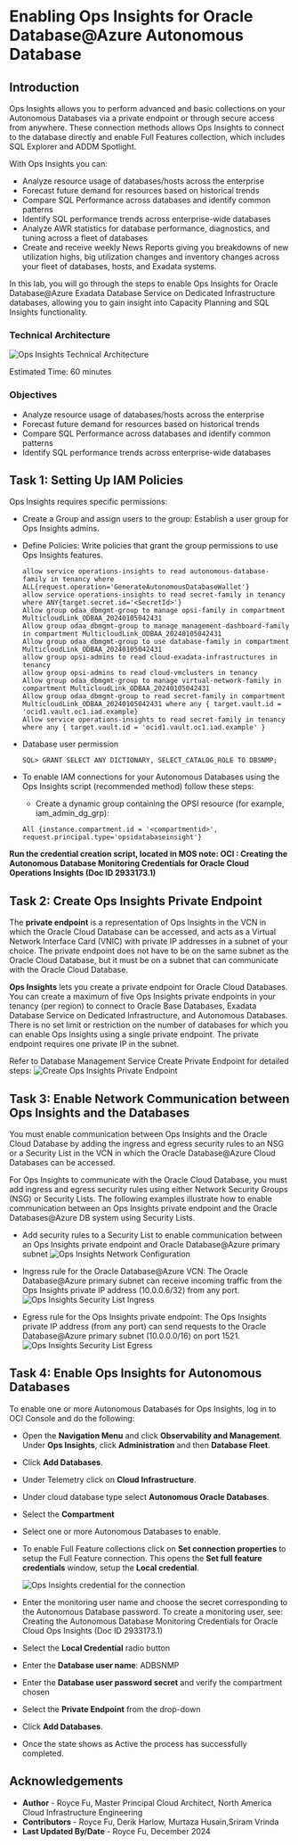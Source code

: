 # Enabling Ops Insights for Oracle Database@Azure Autonomous Database

## Introduction

Ops Insights allows you to perform advanced and basic collections on your Autonomous Databases via a private endpoint or through secure access from anywhere. These connection methods allows Ops Insights to connect to the database directly and enable Full Features collection, which includes SQL Explorer and ADDM Spotlight.

With Ops Insights you can:
- Analyze resource usage of databases/hosts across the enterprise
- Forecast future demand for resources based on historical trends
- Compare SQL Performance across databases and identify common patterns
- Identify SQL performance trends across enterprise-wide databases
- Analyze AWR statistics for database performance, diagnostics, and tuning across a fleet of databases
- Create and receive weekly News Reports giving you breakdowns of new utilization highs, big utilization changes and inventory changes across your fleet of databases, hosts, and Exadata systems.

In this lab, you will go through the steps to enable Ops Insights for Oracle Database@Azure Exadata Database Service on Dedicated Infrastructure databases, allowing you to gain insight into Capacity Planning and SQL Insights functionality.

### Technical Architecture

![Ops Insights Technical Architecture](./images/odaa-ops-insights-architecture.png "Ops Insights Technical Architecture")

Estimated Time: 60 minutes

### Objectives

- Analyze resource usage of databases/hosts across the enterprise
- Forecast future demand for resources based on historical trends
- Compare SQL Performance across databases and identify common patterns
- Identify SQL performance trends across enterprise-wide databases

## Task 1: Setting Up IAM Policies

Ops Insights requires specific permissions:
- Create a Group and assign users to the group: Establish a user group for Ops Insights admins.
- Define Policies: Write policies that grant the group permissions to use Ops Insights features.

    ```
    allow service operations-insights to read autonomous-database-family in tenancy where ALL{request.operation='GenerateAutonomousDatabaseWallet'}
    allow service operations-insights to read secret-family in tenancy where ANY{target.secret.id='<SecretId>'}
    Allow group odaa_dbmgmt-group to manage opsi-family in compartment MulticloudLink_ODBAA_20240105042431
    Allow group odaa_dbmgmt-group to manage management-dashboard-family in compartment MulticloudLink_ODBAA_20240105042431
    Allow group odaa_dbmgmt-group to use database-family in compartment MulticloudLink_ODBAA_20240105042431
    allow group opsi-admins to read cloud-exadata-infrastructures in tenancy
    allow group opsi-admins to read cloud-vmclusters in tenancy
    Allow group odaa_dbmgmt-group to manage virtual-network-family in compartment MulticloudLink_ODBAA_20240105042431
    Allow group odaa_dbmgmt-group to read secret-family in compartment MulticloudLink_ODBAA_20240105042431 where any { target.vault.id = 'ocid1.vault.oc1.iad.example}
    Allow service operations-insights to read secret-family in tenancy where any { target.vault.id = 'ocid1.vault.oc1.iad.example' }
    ```

- Database user permission

    ```
    SQL> GRANT SELECT ANY DICTIONARY, SELECT_CATALOG_ROLE TO DBSNMP;
    ```

- To enable IAM connections for your Autonomous Databases using the Ops Insights script (recommended method) follow these steps:

    - Create a dynamic group containing the OPSI resource (for example, iam_admin_dg_grp):

    ```
    All {instance.compartment.id = '<compartmentid>', request.principal.type='opsidatabaseinsight'}
    ```

**Run the credential creation script, located in MOS note: OCI : Creating the Autonomous Database Monitoring Credentials for Oracle Cloud Operations Insights (Doc ID 2933173.1)**

## Task 2: Create Ops Insights Private Endpoint

The **private endpoint** is a representation of Ops Insights in the VCN in which the Oracle Cloud Database can be accessed, and acts as a Virtual Network Interface Card (VNIC) with private IP addresses in a subnet of your choice. The private endpoint does not have to be on the same subnet as the Oracle Cloud Database, but it must be on a subnet that can communicate with the Oracle Cloud Database.

**Ops Insights** lets you create a private endpoint for Oracle Cloud Databases. You can create a maximum of five Ops Insights private endpoints in your tenancy (per region) to connect to Oracle Base Databases, Exadata Database Service on Dedicated Infrastructure, and Autonomous Databases. There is no set limit or restriction on the number of databases for which you can enable Ops Insights using a single private endpoint. The private endpoint requires one private IP in the subnet.

Refer to Database Management Service Create Private Endpoint for detailed steps: 
     ![Create Ops Insights Private Endpoint](./images/odaa-ops-insights-private-endpoint.png "Create Ops Insights Private Endpoint")


## Task 3: Enable Network Communication between Ops Insights and the Databases

You must enable communication between Ops Insights and the Oracle Cloud Database by adding the ingress and egress security rules to an NSG or a Security List in the VCN in which the Oracle Database@Azure Cloud Databases can be accessed.

For Ops Insights to communicate with the Oracle Cloud Database, you must add ingress and egress security rules using either Network Security Groups (NSG) or Security Lists. The following examples illustrate how to enable communication between an Ops Insights private endpoint and the Oracle Databases@Azure DB system using Security Lists.

- Add security rules to a Security List to enable communication between an Ops Insights private endpoint and Oracle Database@Azure primary subnet
    ![Ops Insights Network Configuration](./images/odaa-securitylistEgressConfig.png "Ops Insights Network Configuration")

- Ingress rule for the Oracle Database@Azure VCN: The Oracle Database@Azure primary subnet can receive incoming traffic from the Ops Insights private IP address (10.0.0.6/32) from any port.
    ![Ops Insights Security List Ingress](./images/odaa-securitylistIngress.png "Ops Insights Security List Ingress")

- Egress rule for the Ops Insights private endpoint: The Ops Insights private IP address (from any port) can send requests to the Oracle Database@Azure primary subnet (10.0.0.0/16) on port 1521.
    ![Ops Insights Security List Egress](./images/odaa-securitylistEgress.png "Ops Insights Security List Egress")

## Task 4: Enable Ops Insights for Autonomous Databases

To enable one or more Autonomous Databases for Ops Insights, log in to OCI Console and do the following:
- Open the **Navigation Menu** and click **Observability and Management**. Under **Ops Insights**, click **Administration** and then **Database Fleet**.
- Click **Add Databases**. 
- Under Telemetry click on **Cloud Infrastructure**. 
- Under cloud database type select **Autonomous Oracle Databases**.
- Select the **Compartment**
- Select one or more Autonomous Databases to enable. 

- To enable Full Feature collections click on **Set connection properties** to setup the Full Feature connection. This opens the **Set full feature credentials** window, setup the **Local credential**.

    ![Ops Insights credential for the connection](./images/odaa-ops-insights-credential.png " ")

- Enter the monitoring user name and choose the secret corresponding to the Autonomous Database password. To create a monitoring user, see: Creating the Autonomous Database Monitoring Credentials for Oracle Cloud Ops Insights (Doc ID 2933173.1)

- Select the **Local Credential** radio button
- Enter the **Database user name**: ADBSNMP
- Enter the **Database user password secret** and verify the compartment chosen
- Select the **Private Endpoint** from the drop-down
- Click **Add Databases**. 
- Once the state shows as Active the process has successfully completed.

## Acknowledgements

- **Author** - Royce Fu, Master Principal Cloud Architect, North America Cloud Infrastructure Engineering
- **Contributors** - Royce Fu, Derik Harlow, Murtaza Husain,Sriram Vrinda
- **Last Updated By/Date** - Royce Fu, December 2024
